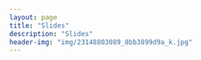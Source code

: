 ```yaml
---
layout: page
title: "Slides"
description: "Slides"
header-img: "img/23148803089_8bb3899d9a_k.jpg"
---
```


